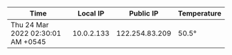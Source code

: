 | Time     | Local IP | Public IP | Temperature |
| ----------- | ----------- | ----------- | ----------- |
| Thu 24 Mar 2022 02:30:01 AM +0545      | 10.0.2.133     | 122.254.83.209  | 50.5° |

